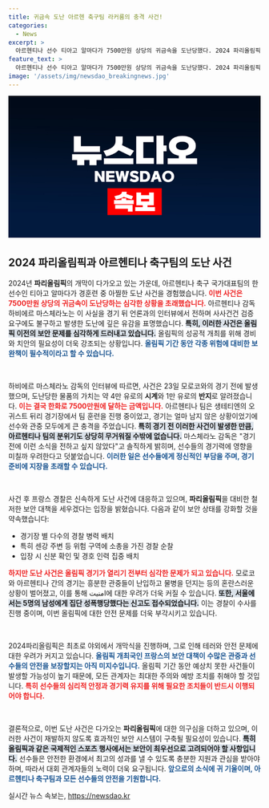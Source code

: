 ```yaml
---
title: 귀금속 도난 아르헨 축구팀 라커룸의 충격 사건!
categories:
  - News
excerpt: >
  아르헨티나 선수 티아고 알마다가 7500만원 상당의 귀금속을 도난당했다. 2024 파리올림픽 개막을 앞두고 발생한 이 사건은 경호체계에 대한 심각한 우려를 불러일으키고 있다. 안전은 과연 보장될까?
feature_text: >
  아르헨티나 선수 티아고 알마다가 7500만원 상당의 귀금속을 도난당했다. 2024 파리올림픽 개막을 앞두고 발생한 이 사건은 경호체계에 대한 심각한 우려를 불러일으키고 있다. 안전은 과연 보장될까?
image: '/assets/img/newsdao_breakingnews.jpg'
---
```


<p><img src="/assets/img/newsdao_breakingnews.jpg" alt="ranknews 속보" /></p>

<h2 data-ke-size="size26">2024 파리올림픽과 아르헨티나 축구팀의 도난 사건</h2>

<p data-ke-size="size16">2024년 <b>파리올림픽</b>의 개막이 다가오고 있는 가운데, 아르헨티나 축구 국가대표팀의 한 선수인 티아고 알마다가 경훈련 중 아찔한 도난 사건을 경험했습니다. <b><span style="color: #ee2323;">이번 사건은 7500만원 상당의 귀금속이 도난당하는 심각한 상황을 초래했습니다.</span></b> 아르헨티나 감독 하비에르 마스체라노는 이 사실을 경기 뒤 언론과의 인터뷰에서 전하며 사사건건 검증 요구에도 불구하고 발생한 도난에 깊은 유감을 표명했습니다. <b><span style="background-color: #21538527;">특히, 이러한 사건은 올림픽 이전의 보안 문제를 심각하게 드러내고 있습니다.</span></b> 올림픽의 성공적 개최를 위해 경비와 치안의 필요성이 더욱 강조되는 상황입니다. <b><span style="color: #1a5490;">올림픽 기간 동안 각종 위험에 대비한 보완책이 필수적이라고 할 수 있습니다.</span></b></p>

<p data-ke-size="size16">&nbsp;</p>

<p>하비에르 마스체라노 감독의 인터뷰에 따르면, 사건은 23일 모로코와의 경기 전에 발생했으며, 도난당한 물품의 가치는 약 4만 유로의 <b>시계</b>와 1만 유로의 <b>반지</b>로 알려졌습니다. <b><span style="color: #ee2323;">이는 결국 한화로 7500만원에 달하는 금액입니다.</span></b> 아르헨티나 팀은 생테티엔의 오귀스트 뒤리 경기장에서 팀 훈련을 진행 중이었고, 경기는 얼마 남지 않은 상황이었기에 선수와 관중 모두에게 큰 충격을 주었습니다. <b><span style="background-color: #21538527;">특히 경기 전 이러한 사건이 발생한 만큼, 아르헨티나 팀의 분위기도 상당히 무거워질 수밖에 없습니다.</span></b> 마스체라노 감독은 "경기 전에 이런 소식을 전하고 싶지 않았다"고 솔직하게 밝히며, 선수들의 경기력에 영향을 미칠까 우려한다고 덧붙었습니다. <b><span style="color: #1a5490;">이러한 일은 선수들에게 정신적인 부담을 주며, 경기 준비에 지장을 초래할 수 있습니다.</span></b></p>

<p data-ke-size="size16">&nbsp;</p>

<p>사건 후 프랑스 경찰은 신속하게 도난 사건에 대응하고 있으며, <b>파리올림픽</b>을 대비한 철저한 보안 대책을 세우겠다는 입장을 밝혔습니다. 다음과 같이 보안 상태를 강화할 것을 약속했습니다:</p>

<ul>
<li>경기장 별 다수의 경찰 병력 배치</li>
<li>특히 센강 주변 등 위험 구역에 소총을 가진 경찰 순찰</li>
<li>입장 시 신분 확인 및 경호 인력 집중 배치</li>
</ul>

<p><b><span style="color: #ee2323;">하지만 도난 사건은 올림픽 경기가 열리기 전부터 심각한 문제가 되고 있습니다.</span></b> 모로코와 아르헨티나 간의 경기는 흥분한 관중들이 난입하고 물병을 던지는 등의 혼란스러운 상황이 벌어졌고, 이를 통해 امنیت에 대한 우려가 더욱 커질 수 있습니다. <b><span style="background-color: #21538527;">또한, 서울에서는 5명의 남성에게 집단 성폭행당했다는 신고도 접수되었습니다.</span></b> 이는 경찰이 수사를 진행 중이며, 이번 올림픽에 대한 안전 문제를 더욱 부각시키고 있습니다.</p>

<p data-ke-size="size16">&nbsp;</p>

<p>2024파리올림픽은 최초로 야외에서 개막식을 진행하며, 그로 인해 테러와 안전 문제에 대한 우려가 커지고 있습니다. <b><span style="color: #1a5490;">올림픽 개최국인 프랑스의 보안 대책이 수많은 관중과 선수들의 안전을 보장할지는 아직 미지수입니다.</span></b> 올림픽 기간 동안 예상치 못한 사건들이 발생할 가능성이 높기 때문에, 모든 관계자는 최대한 주의와 예방 조치를 취해야 할 것입니다. <b><span style="color: #ee2323;">특히 선수들의 심리적 안정과 경기력 유지를 위해 필요한 조치들이 반드시 이행되어야 합니다.</span></b></p>

<p data-ke-size="size16">&nbsp;</p>

<p>결론적으로, 이번 도난 사건은 다가오는 <b>파리올림픽</b>에 대한 의구심을 더하고 있으며, 이러한 사건이 재발하지 않도록 효과적인 보안 시스템이 구축될 필요성이 있습니다. <b><span style="background-color: #21538527;">특히 올림픽과 같은 국제적인 스포츠 행사에서는 보안이 최우선으로 고려되어야 할 사항입니다.</span></b> 선수들은 안전한 환경에서 최고의 성과를 낼 수 있도록 충분한 지원과 관심을 받아야 하며, 따라서 대회 관계자들의 노력이 더욱 요구됩니다. <b><span style="color: #1a5490;">앞으로의 소식에 귀 기울이며, 아르헨티나 축구팀과 모든 선수들의 안전을 기원합니다.</span></b></p>
실시간 뉴스 속보는, <a href="https://newsdao.kr" rel="dofollow">https://newsdao.kr</a>


